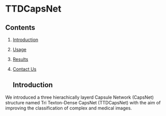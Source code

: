 # TTDCapsNet
## Contents
1. [Introduction](#introduction)
2. [Usage](#usage)
3. [Results](#results)
4. [Contact Us](#contact-us)

   ## Introduction
We introduced a three hierachically layerd Capsule Network (CapsNet) structure named Tri Texton-Dense CapsNet (TTDCapsNet) with the aim of improving the classification of complex and medical images.
